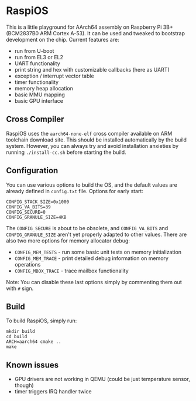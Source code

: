 # RaspiOS

This is a little playground for AArch64 assembly on Raspberry Pi 3B+ (BCM2837B0 ARM Cortex A-53). It can be used and tweaked to bootstrap development on the chip. Current features are:

 * run from U-boot
 * run from EL3 or EL2
 * UART functionality
 * print string and hex with customizable callbacks (here as UART)
 * exception / interrupt vector table
 * timer functionality
 * memory heap allocation
 * basic MMU mapping
 * basic GPU interface

## Cross Compiler

RaspiOS uses the `aarch64-none-elf` cross compiler available on ARM toolchain download site. This should be installed automatically by the build system. However, you can always try and avoid installation anxieties by running `./install-cc.sh` before starting the build.

## Configuration

You can use various options to build the OS, and the default values are already defined in `config.txt` file. Options for early start:

```
CONFIG_STACK_SIZE=0x1000
CONFIG_VA_BITS=39
CONFIG_SECURE=0
CONFIG_GRANULE_SIZE=4KB
```

The `CONFIG_SECURE` is about to be obsolete, and `CONFIG_VA_BITS` and `CONFIG_GRANULE_SIZE` aren't yet properly adapted to other values. There are also two more options for memory allocator debug:

 * `CONFIG_MEM_TESTS` - run some basic unit tests on memory initialization
 * `CONFIG_MEM_TRACE` - print detailed debug information on memory operations
 * `CONFIG_MBOX_TRACE` - trace mailbox functionality

Note: You can disable these last options simply by commenting them out with `#` sign.

## Build

To build RaspiOS, simply run:

```shell
mkdir build
cd build
ARCH=aarch64 cmake ..
make
```

## Known issues

 * GPU drivers are not working in QEMU (could be just temperature sensor, though)
 * timer triggers IRQ handler twice
